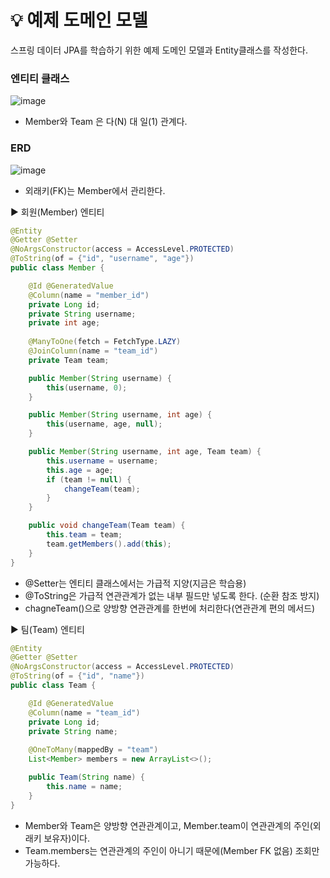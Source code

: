 # 💡 예제 도메인 모델
스프링 데이터 JPA를 학습하기 위한 예제 도메인 모델과 Entity클래스를 작성한다.

### 엔티티 클래스
![image](https://user-images.githubusercontent.com/39439576/236234905-a092d4fc-b065-4a56-8ccc-be96c482866b.png)
* Member와 Team 은 다(N) 대 일(1) 관계다. 

### ERD
![image](https://user-images.githubusercontent.com/39439576/236234970-0209a13a-7b65-47aa-98c0-85a4e5a79f30.png)
* 외래키(FK)는 Member에서 관리한다.

▶️ 회원(Member) 엔티티
```java
@Entity
@Getter @Setter
@NoArgsConstructor(access = AccessLevel.PROTECTED)
@ToString(of = {"id", "username", "age"})
public class Member {

    @Id @GeneratedValue
    @Column(name = "member_id")
    private Long id;
    private String username;
    private int age;
    
    @ManyToOne(fetch = FetchType.LAZY)
    @JoinColumn(name = "team_id")
    private Team team;

    public Member(String username) {
        this(username, 0);
    }

    public Member(String username, int age) {
        this(username, age, null);
    }

    public Member(String username, int age, Team team) {
        this.username = username;
        this.age = age;
        if (team != null) {
            changeTeam(team);
        }
    }

    public void changeTeam(Team team) {
        this.team = team;
        team.getMembers().add(this);
    }
}
```
* @Setter는 엔티티 클래스에서는 가급적 지양(지금은 학습용)
* @ToString은 가급적 연관관계가 없는 내부 필드만 넣도록 한다. (순환 참조 방지)
* chagneTeam()으로 양방향 연관관계를 한번에 처리한다(연관관계 편의 메서드)

▶️ 팀(Team) 엔티티
```java
@Entity
@Getter @Setter
@NoArgsConstructor(access = AccessLevel.PROTECTED)
@ToString(of = {"id", "name"})
public class Team {

    @Id @GeneratedValue
    @Column(name = "team_id")
    private Long id;
    private String name;
    
    @OneToMany(mappedBy = "team")
    List<Member> members = new ArrayList<>();

    public Team(String name) {
        this.name = name;
    }
}
```
* Member와 Team은 양방향 연관관계이고, Member.team이 연관관계의 주인(외래키 보유자)이다.
* Team.members는 연관관계의 주인이 아니기 때문에(Member FK 없음) 조회만 가능하다.
